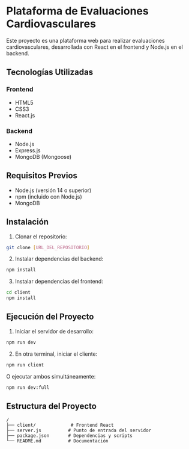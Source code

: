 # Plataforma de Evaluaciones Cardiovasculares

Este proyecto es una plataforma web para realizar evaluaciones cardiovasculares, desarrollada con React en el frontend y Node.js en el backend.

## Tecnologías Utilizadas

### Frontend
- HTML5
- CSS3
- React.js

### Backend
- Node.js
- Express.js
- MongoDB (Mongoose)

## Requisitos Previos

- Node.js (versión 14 o superior)
- npm (incluido con Node.js)
- MongoDB

## Instalación

1. Clonar el repositorio:
```bash
git clone [URL_DEL_REPOSITORIO]
```

2. Instalar dependencias del backend:
```bash
npm install
```

3. Instalar dependencias del frontend:
```bash
cd client
npm install
```

## Ejecución del Proyecto

1. Iniciar el servidor de desarrollo:
```bash
npm run dev
```

2. En otra terminal, iniciar el cliente:
```bash
npm run client
```

O ejecutar ambos simultáneamente:
```bash
npm run dev:full
```

## Estructura del Proyecto

```
/
├── client/             # Frontend React
├── server.js          # Punto de entrada del servidor
├── package.json       # Dependencias y scripts
└── README.md          # Documentación
``` 